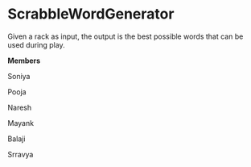 # ScrabbleWordGenerator
Given a rack as input, the output is the best possible words that can be used during play. 

**Members**

Soniya

Pooja

Naresh

Mayank

Balaji

Srravya
